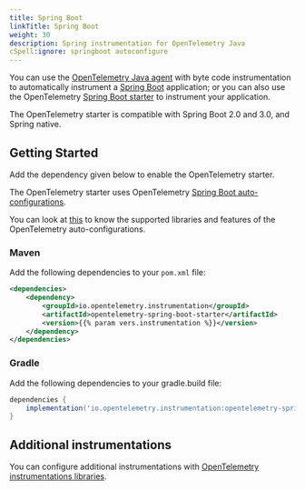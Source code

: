 ```yaml
---
title: Spring Boot
linkTitle: Spring Boot
weight: 30
description: Spring instrumentation for OpenTelemetry Java
cSpell:ignore: springboot autoconfigure
---
```


You can use the [OpenTelemetry Java agent](..) with byte code instrumentation to
automatically instrument a [Spring Boot](https://spring.io/projects/spring-boot)
application; or you can also use the OpenTelemetry [Spring Boot starter] to
instrument your application.

[Spring Boot starter]:
  https://docs.spring.io/spring-boot/docs/current/reference/htmlsingle/#using.build-systems.starters

The OpenTelemetry starter is compatible with Spring Boot 2.0 and 3.0, and Spring
native.

## Getting Started

Add the dependency given below to enable the OpenTelemetry starter.

The OpenTelemetry starter uses OpenTelemetry
[Spring Boot auto-configurations](https://docs.spring.io/spring-boot/docs/current/reference/html/using.html#using.auto-configuration).

You can look at
[this](https://github.com/open-telemetry/opentelemetry-java-instrumentation/blob/main/instrumentation/spring/spring-boot-autoconfigure/README.md#features)
to know the supported libraries and features of the OpenTelemetry
auto-configurations.

### Maven

Add the following dependencies to your `pom.xml` file:

```xml
<dependencies>
	<dependency>
		<groupId>io.opentelemetry.instrumentation</groupId>
		<artifactId>opentelemetry-spring-boot-starter</artifactId>
		<version>{{% param vers.instrumentation %}}</version>
	</dependency>
</dependencies>
```

### Gradle

Add the following dependencies to your gradle.build file:

```groovy
dependencies {
	implementation('io.opentelemetry.instrumentation:opentelemetry-spring-boot-starter:{{% param vers.instrumentation %}}')
}
```

## Additional instrumentations

You can configure additional instrumentations with
[OpenTelemetry instrumentations libraries](https://github.com/open-telemetry/opentelemetry-java-instrumentation/blob/main/docs/supported-libraries.md#libraries--frameworks).
